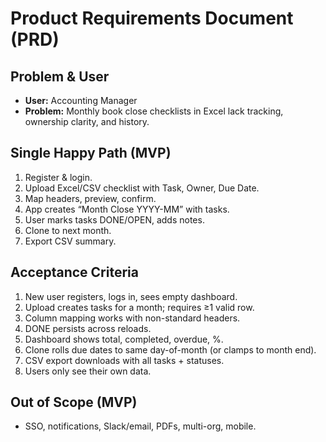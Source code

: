 # Product Requirements Document (PRD)

## Problem & User
- **User:** Accounting Manager
- **Problem:** Monthly book close checklists in Excel lack tracking, ownership clarity, and history.

## Single Happy Path (MVP)
1. Register & login.
2. Upload Excel/CSV checklist with Task, Owner, Due Date.
3. Map headers, preview, confirm.
4. App creates “Month Close YYYY-MM” with tasks.
5. User marks tasks DONE/OPEN, adds notes.
6. Clone to next month.
7. Export CSV summary.

## Acceptance Criteria
1. New user registers, logs in, sees empty dashboard.
2. Upload creates tasks for a month; requires ≥1 valid row.
3. Column mapping works with non-standard headers.
4. DONE persists across reloads.
5. Dashboard shows total, completed, overdue, %.
6. Clone rolls due dates to same day-of-month (or clamps to month end).
7. CSV export downloads with all tasks + statuses.
8. Users only see their own data.

## Out of Scope (MVP)
- SSO, notifications, Slack/email, PDFs, multi-org, mobile.
